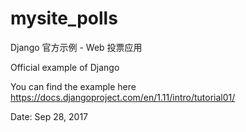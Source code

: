 # mysite_polls

Django 官方示例 - Web 投票应用

Official example of Django

You can find the example here https://docs.djangoproject.com/en/1.11/intro/tutorial01/

Date: Sep 28, 2017
